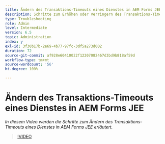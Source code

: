 ```yaml
---
title: Ändern des Transaktions-Timeouts eines Dienstes in AEM Forms JEE
description: Schritte zum Erhöhen oder Verringern des Transaktions-Timeouts eines Dienstes in AEM Forms JEE
type: Troubleshooting
role: Admin
level: Intermediate
version: 6.5
topic: Administration
index: y
exl-id: 3f30b17b-2e69-4b77-97fc-3df5a273d002
duration: 72
source-git-commit: af928e60410022f12207082467d3bd9b818af59d
workflow-type: tm+mt
source-wordcount: '56'
ht-degree: 100%

---
```


# Ändern des Transaktions-Timeouts eines Dienstes in AEM Forms JEE

*In diesem Video werden die Schritte zum Ändern des Transaktions-Timeouts eines Dienstes in AEM Forms JEE erläutert.*

>[!VIDEO](https://video.tv.adobe.com/v/335495?quality=12&learn=on)
